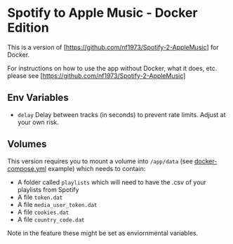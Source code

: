 # Spotify to Apple Music - Docker Edition

This is a version of [https://github.com/nf1973/Spotify-2-AppleMusic] for Docker.

For instructions on how to use the app without Docker, what it does, etc. please see [https://github.com/nf1973/Spotify-2-AppleMusic]

## Env Variables

- `delay` Delay between tracks (in seconds) to prevent rate limits. Adjust at your own risk.

## Volumes

This version requires you to mount a volume into `/app/data` (see [docker-compose.yml](./docker-compose.yml) example) which needs to contain:

- A folder called `playlists` which will need to have the .csv of your playlists from Spotify
- A file `token.dat`
- A file `media_user_token.dat`
- A file `cookies.dat`
- A file `country_code.dat`

Note in the feature these might be set as enviornmental variables.
